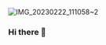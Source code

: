 ![IMG_20230222_111058~2](https://github.com/kasshf/Kasshf/assets/154363620/1c5fcede-c42d-4766-b801-78c0c46a56ac)
### Hi there 👋

<!--
**kasshf/Kasshf** is a ✨ _special_ ✨ repository because its `README.md` (this file) appears on your GitHub profile.

Here are some ideas to get you started:

- 🔭 I’m currently working on ...
- 🌱 I’m currently learning ...
- 👯 I’m looking to collaborate on ...
- 🤔 I’m looking for help with ...
- 💬 Ask me about ...
- 📫 How to reach me: ...
- 😄 Pronouns: ...
- ⚡ Fun fact: ...
-->
